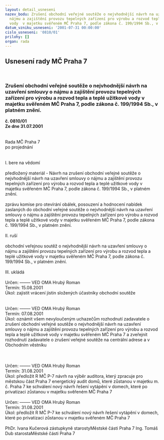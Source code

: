 ```yaml
---
layout: detail_usneseni
nazev_bodu: Zrušení obchodní veřejné soutěže o nejvhodnější návrh na uzavření smlouvy  o
  nájmu a zajištění provozu tepelných zařízení pro výrobu a rozvod tepla a teplé užitkové
  vody  v majetku svěřeném MČ Praha 7, podle zákona č. 199/1994 Sb., v  platném znění.
datum_vzniku_usneseni: '2001-07-31 00:00:00'
cislo_usneseni: '0810/01'
prilohy: []
organ: rada
---
```

<div id="ucUsn_pList" class="usn">
	<span><h2>Usnesení rady MČ Praha 7 </h2>
<br></span><div class="standBody">
<span><h3>Zrušení obchodní veřejné soutěže o nejvhodnější návrh na uzavření smlouvy  o nájmu a zajištění provozu tepelných zařízení pro výrobu a rozvod tepla a teplé užitkové vody  v majetku svěřeném MČ Praha 7, podle zákona č. 199/1994 Sb., v  platném znění.</h3></span><div class="center">
		<strong>č. 0810/01</strong><br>
	</div>
<div class="center">
		<strong>Ze dne 31.07.2001</strong><br><br>
	</div>
<br>Rada MČ Praha 7<br>po projednání<br><br><br>I.	bere na vědomí<br><br> předložený materiál - Návrh na zrušení obchodní veřejné soutěže o nejvhodnější návrh na uzavření smlouvy  o nájmu a zajištění provozu tepelných zařízení pro výrobu a rozvod tepla a teplé užitkové vody  v majetku svěřeném MČ Praha 7, podle zákona č. 199/1994 Sb., v  platném znění.<br><br>zprávu komise pro otevírání obálek, posouzení a hodnocení nabídek zaslaných do obchodní veřejné soutěže o nejvhodnější návrh na uzavření smlouvy  o nájmu a zajištění provozu tepelných zařízení pro výrobu a rozvod tepla a teplé užitkové vody  v majetku svěřeném MČ Praha 7, podle zákona č. 199/1994 Sb., v  platném znění.<br><br>II.	ruší <br><br>obchodní veřejnou soutěž o nejvhodnější návrh na uzavření smlouvy o nájmu a zajištění provozu tepelných zařízení pro výrobu a rozvod tepla a teplé užitkové vody  v majetku svěřeném MČ Praha 7, podle zákona č. 199/1994 Sb., v  platném znění.<br><br>III.	ukládá <br><br> Určen:	–––––	VED OMA Hrubý Roman<br>Termín: 15.08.2001<br>Úkol:	zajistit vrácení jistin složených účastníky obchodní soutěže <br> <br><br> Určen:	–––––	VED OMA Hrubý Roman<br>Termín: 07.08.2001<br>Úkol:	oznámit všem nevyloučeným uchazečům rozhodnutí zadavatele o zrušení obchodní veřejné soutěže  o nejvhodnější návrh na uzavření smlouvy o nájmu a zajištění provozu tepelných zařízení pro výrobu a rozvod tepla a teplé užitkové vody v majetku svěřeném MČ Praha 7 a zveřejnit rozhodnutí zadavatele o zrušení veřejné soutěže na centrální adrese a v Obchodním věstníku  <br> <br><br><br> Určen:	–––––	VED OMA Hrubý Roman<br>Termín: 31.08.2001<br>Úkol:	předložit R MČ P-7 návrh na výběr auditora, který zpracuje pro městskou část Praha 7 energetický audit domů, které zůstanou v majetku m. č. Praha 7 ke schválení nový návrh řešení vytápění v domech, které po privatizaci zůstanou  v majetku svěřeném MČ Praha 7<br> <br> Určen:	–––––	VED OMA Hrubý Roman<br>Termín: 31.08.2001<br>Úkol:	předložit R MČ P-7 ke schválení nový návrh řešení vytápění v domech, které po privatizaci zůstanou  v majetku svěřeném MČ Praha 7<br>  	<br>PhDr. Ivana Kučerová zástupkyně starostyMěstské části Praha 7	Ing. Tomáš Dub starostaMěstské části Praha 7<br>	<br><br>
</div>
</div>
